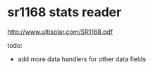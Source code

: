 sr1168 stats reader
============

http://www.ultisolar.com/SR1168.pdf

todo:

 - add more data handlers for other data fields
